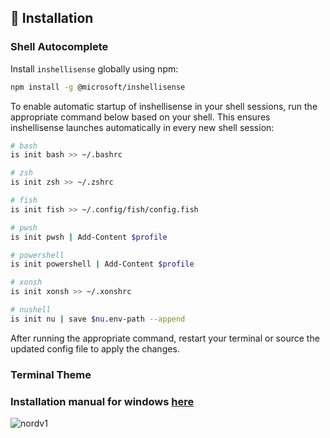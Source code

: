 ## 🚀 Installation

### Shell Autocomplete

Install `inshellisense` globally using npm:

```bash
npm install -g @microsoft/inshellisense
```

To enable automatic startup of inshellisense in your shell sessions, run the appropriate command below based on your shell. This ensures inshellisense launches automatically in every new shell session:

```bash
# bash
is init bash >> ~/.bashrc

# zsh
is init zsh >> ~/.zshrc

# fish
is init fish >> ~/.config/fish/config.fish

# pwsh
is init pwsh | Add-Content $profile

# powershell
is init powershell | Add-Content $profile

# xonsh
is init xonsh >> ~/.xonshrc

# nushell
is init nu | save $nu.env-path --append
```
After running the appropriate command, restart your terminal or source the updated config file to apply the changes.

### Terminal Theme

### Installation manual for windows [here](https://ohmyposh.dev/docs/installation/windows)

![nordv1](https://github.com/user-attachments/assets/e00055d3-b51f-4a9a-b193-b8de575057e9)